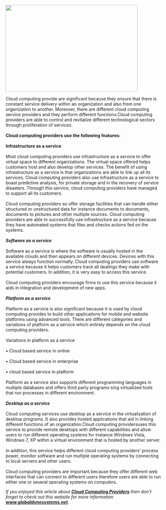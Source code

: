 <p><img src="http://static.wixstatic.com/media/a23624_55f89aca311a47bab4746ad382c52377.jpg_srz_434_289_85_22_0.50_1.20_0.00_jpg_srz" border="0" width="427" height="281" /></p>

<p>Cloud computing provide are significant because they ensure that there is constant service delivery within an organization and also from one organization to another. Moreover, there are different cloud computing service providers and they perform different functions.Cloud computing providers are able to control and revitalize different technological sectors through proliferation of services.<br /><br /><strong>Cloud computing providers use the following features:</strong><br /><br /><strong>Infrastructure as a service</strong><br /><br />Most cloud computing providers use infrastructure as a service to offer virtual space to different organizations. The virtual space offered helps customers host and also develop other services. The benefit of using infrastructure as a service is that organizations are able to link up all its services. Cloud computing providers also use infrastructure as a service to boast predictive analysis, for private storage and in the recovery of service disasters. Through this service, cloud computing providers have managed to support all its customers.<br /><br />Cloud computing providers so offer storage facilities that can handle either structured or unstructured data for instance documents to documents, documents to pictures and other multiple sources. Cloud computing providers are able to successfully use infrastructure as a service because they have automated systems that files and checks actions fed on the systems.<br /><br /><em><strong>Software as a service</strong></em><br /><br />Software as a service is where the software is usually hosted in the available clouds and then appears on different devices. Devices with this service always function normally. Cloud computing providers use software a service because it helps customers track all dealings they make with potential customers. In addition, it is very easy to access this service.<br /><br />Cloud computing providers encourage firms to use this service because it aids in integration and development of new apps.<br /><br /><em><strong>Platform as a service</strong></em><br /><br />Platform as a service is also significant because it is used by cloud computing provides to build other applications for mobile and website platforms using advanced tools. There are different categories and variations of platform as a service which entirely depends on the cloud computing providers. <br /><br />Variations in platform as a service<br /><br />•    Cloud based service in online <br /><br />•    Cloud based service in enterprise<br /><br />•    cloud based service in platform<br /><br />Platform as a service also supports different programming languages in multiple databases and offers third party programs sing virtualized tools that run processes in different environment.<br /><br /><em><strong>Desktop as a service</strong></em><br /><br />Cloud computing services use desktop as a service in the virtualization of desktop programs. It also provides hosted applications that aid in linking different functions of an organization.Cloud computing providersuses this service to provide remote desktops with different capabilities and allow users to run different operating systems for instance Windows Vista, Windows 7, XP within a virtual environment that is hosted by another server.<br /><br />In addition, this service helps different cloud computing providers’ process power, monitor software and run multiple operating systems by connecting to local servers and other users.<br /><br />Cloud computing providers are important because they offer different web interfaces that can connect to different users therefore users are able to run either one or several operating systems on computers.</p>

<p><em>If you enjoyed this article about <strong><a href="http://www.globaldynesystems.net/">Cloud Computing Providers</a></strong> then don’t forget to check out this website for more information <strong><a href="http://www.globaldynesystems.net/">www.globaldynesystems.net</a></strong>.</em></p>
